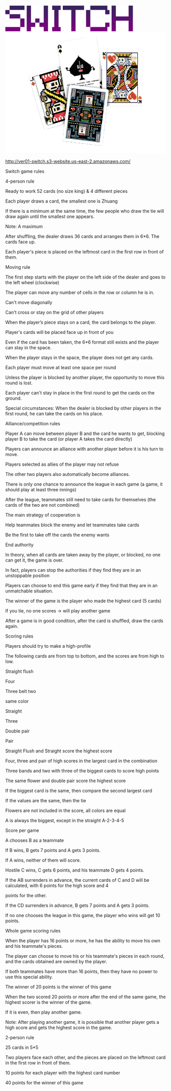 ![](https://github.com/jariclnnf/the-switch-game/blob/master/img/fccd59114cefce930cd45f094201a50a.png)
![](https://github.com/jariclnnf/the-switch-game/blob/master/img/WechatIMG123.png)


http://ver01-switch.s3-website.us-east-2.amazonaws.com/

Switch game rules

4-person rule

Ready to work
52 cards (no size king) & 4 different pieces

Each player draws a card, the smallest one is Zhuang

If there is a minimum at the same time, the few people who draw the tie will draw again until the smallest one appears.

Note: A maximum

After shuffling, the dealer draws 36 cards and arranges them in 6*6. The cards face up.

Each player's piece is placed on the leftmost card in the first row in front of them.

Moving rule

The first step starts with the player on the left side of the dealer and goes to the left wheel (clockwise)

The player can move any number of cells in the row or column he is in.

Can't move diagonally

Can't cross or stay on the grid of other players

When the player’s piece stays on a card, the card belongs to the player.

Player's cards will be placed face up in front of you

Even if the card has been taken, the 6*6 format still exists and the player can stay in the space.

When the player stays in the space, the player does not get any cards.

Each player must move at least one space per round

Unless the player is blocked by another player, the opportunity to move this round is lost.

Each player can't stay in place in the first round to get the cards on the ground.

Special circumstances: When the dealer is blocked by other players in the first round, he can take the cards on his place.

Alliance/competition rules

Player A can move between player B and the card he wants to get, blocking player B to take the card (or player A takes the 
card directly)

Players can announce an alliance with another player before it is his turn to move.

Players selected as allies of the player may not refuse

The other two players also automatically become alliances.

There is only one chance to announce the league in each game (a game, it should play at least three innings)

After the league, teammates still need to take cards for themselves (the cards of the two are not combined)

The main strategy of cooperation is

Help teammates block the enemy and let teammates take cards

Be the first to take off the cards the enemy wants

End authority

In theory, when all cards are taken away by the player, or blocked, no one can get it, the game is over.

In fact, players can stop the authorities if they find they are in an unstoppable position

Players can choose to end this game early if they find that they are in an unmatchable situation.

The winner of the game is the player who made the highest card (5 cards)

If you tie, no one scores → will play another game

After a game is in good condition, after the card is shuffled, draw the cards again.

Scoring rules

Players should try to make a high-profile

The following cards are from top to bottom, and the scores are from high to low.

Straight flush

Four

Three belt two

same color

Straight

Three

Double pair

Pair

Straight Flush and Straight score the highest score

Four, three and pair of high scores in the largest card in the combination

Three bands and two with three of the biggest cards to score high points

The same flower and double pair score the highest score

If the biggest card is the same, then compare the second largest card

If the values are the same, then the tie

Flowers are not included in the score, all colors are equal

A is always the biggest, except in the straight A-2-3-4-5

Score per game

A chooses B as a teammate

If B wins, B gets 7 points and A gets 3 points.

If A wins, neither of them will score.

Hostile C wins, C gets 6 points, and his teammate D gets 4 points.

If the AB surrenders in advance, the current cards of C and D will be calculated, with 6 points for the high score and 4 

points for the other.

If the CD surrenders in advance, B gets 7 points and A gets 3 points.

If no one chooses the league in this game, the player who wins will get 10 points.

Whole game scoring rules

When the player has 16 points or more, he has the ability to move his own and his teammate's pieces.

The player can choose to move his or his teammate's pieces in each round, and the cards obtained are owned by the player.

If both teammates have more than 16 points, then they have no power to use this special ability.

The winner of 20 points is the winner of this game

When the two scored 20 points or more after the end of the same game, the highest scorer is the winner of the game.

If it is even, then play another game.

Note: After playing another game, it is possible that another player gets a high score and gets the highest score in the game.

2-person rule

25 cards in 5*5

Two players face each other, and the pieces are placed on the leftmost card in the first row in front of them.

10 points for each player with the highest card number

40 points for the winner of this game
